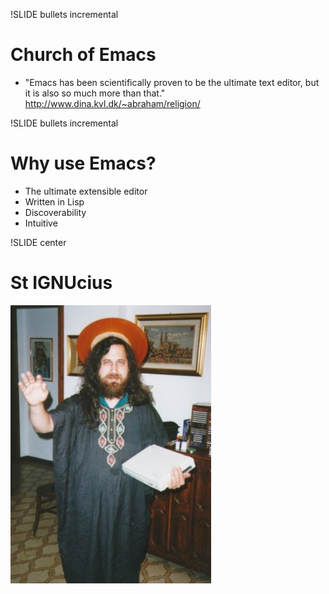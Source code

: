 !SLIDE bullets incremental
# Church of Emacs

* "Emacs has been scientifically proven to be the ultimate text editor, but it is also so much more than that." http://www.dina.kvl.dk/~abraham/religion/

!SLIDE bullets incremental
# Why use Emacs?

* The ultimate extensible editor
* Written in Lisp
* Discoverability
* Intuitive

!SLIDE center
# St IGNUcius

![saintignucius.jpg](saintignucius.jpg)
